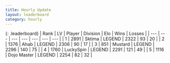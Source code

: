 ```yaml
---
title: Hourly Update
layout: leaderboard
category: hourly
---
```


{: .leaderboard}
| Rank | LV | Player | Division | Elo | Wins | Losses |
| --- | --- | --- | --- | --- | --- | --- |
| <span data-change="0">1</span> | 2891 | <span title="ID: 353063">Sktima</span> | LEGEND | <span data-change="0">2322</span> | <span data-change="0">93</span> | <span data-change="0">20</span> |
| <span data-change="0">2</span> | 1376 | <span title="ID: 402846">Ahab</span> | LEGEND | <span data-change="0">2306</span> | <span data-change="0">90</span> | <span data-change="0">17</span> |
| <span data-change="0">3</span> | 851 | <span title="ID: 611082">Mustard</span> | LEGEND | <span data-change="0">2296</span> | <span data-change="0">140</span> | <span data-change="0">75</span> |
| <span data-change="0">4</span> | 1760 | <span title="ID: 498412">LuckySpin</span> | LEGEND | <span data-change="0">2291</span> | <span data-change="0">121</span> | <span data-change="0">49</span> |
| <span data-change="0">5</span> | 1116 | <span title="ID: 431504">Dojo Master</span> | LEGEND | <span data-change="0">2254</span> | <span data-change="0">82</span> | <span data-change="0">32</span> |